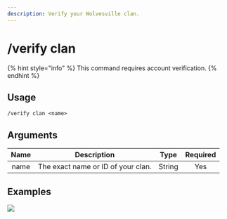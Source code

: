 ```yaml
---
description: Verify your Wolvesville clan.
---
```


# /verify clan

{% hint style="info" %}
This command requires account verification.
{% endhint %}

## Usage

```
/verify clan <name>
```

## Arguments

| Name | Description                        | Type   | Required |
| :--: | :--------------------------------: | :----: | :------: |
| name | The exact name or ID of your clan. | String | Yes      |

## Examples

![](https://forkman.vercel.app/_media/examples/verify/clan-0.png)